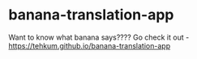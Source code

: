 # banana-translation-app

Want to know what banana says????
Go check it out - https://tehkum.github.io/banana-translation-app
